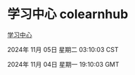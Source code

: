 # 学习中心 colearnhub
[学习中心](http://219.139.196.159:56308/colearnhub/)

2024年 11月 05日 星期二 03:10:03 CST

2024年 11月 04日 星期一 19:10:03 GMT
